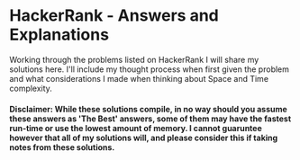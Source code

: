 # HackerRank - Answers and Explanations

Working through the problems listed on HackerRank I will share my solutions here. I'll include my thought process when first given the problem and what considerations I made when thinking about Space and Time complexity.

#### Disclaimer: While these solutions compile, in no way should you assume these answers as 'The Best' answers, some of them may have the fastest run-time or use the lowest amount of memory. I cannot guaruntee however that all of my solutions will, and please consider this if taking notes from these solutions.
